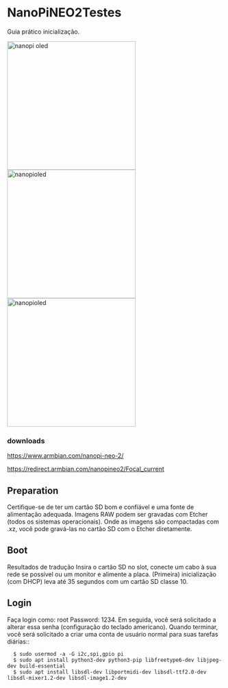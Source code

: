 # NanoPiNEO2Testes

Guia prático inicialização.

<img src="https://wiki.friendlyarm.com/wiki/images/3/3c/NanoHat_Oled1.png" alt="nanopi oled" width="300" height="300"><img src="https://wiki.friendlyarm.com/wiki/images/3/32/NanoHat_OLED_nanopi_NEO.jpg" alt="nanopioled" width="300" height="300"><img src="https://wlan-pi.github.io/wlanpi-documentation/images/neo2_bare.jpg" alt="nanopioled" width="300" height="300">

### downloads 

https://www.armbian.com/nanopi-neo-2/

https://redirect.armbian.com/nanopineo2/Focal_current

## Preparation

Certifique-se de ter um cartão SD bom e confiável e uma fonte de alimentação adequada. Imagens RAW podem ser gravadas com Etcher (todos os sistemas operacionais). Onde as imagens são compactadas com .xz, você pode gravá-las no cartão SD com o Etcher diretamente. 

## Boot

Resultados de tradução
Insira o cartão SD no slot, conecte um cabo à sua rede se possível ou um monitor e alimente a placa. (Primeira) inicialização (com DHCP) leva até 35 segundos com um cartão SD classe 10. 

## Login

Faça login como: root Password: 1234. Em seguida, você será solicitado a alterar essa senha (configuração do teclado americano). Quando terminar, você será solicitado a criar uma conta de usuário normal para suas tarefas diárias::
```
  $ sudo usermod -a -G i2c,spi,gpio pi
  $ sudo apt install python3-dev python3-pip libfreetype6-dev libjpeg-dev build-essential
  $ sudo apt install libsdl-dev libportmidi-dev libsdl-ttf2.0-dev libsdl-mixer1.2-dev libsdl-image1.2-dev
```


  
 
